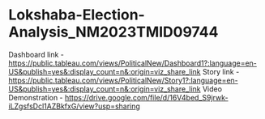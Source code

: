 # Lokshaba-Election-Analysis_NM2023TMID09744

Dashboard link - https://public.tableau.com/views/PoliticalNew/Dashboard1?:language=en-US&publish=yes&:display_count=n&:origin=viz_share_link
Story link - https://public.tableau.com/views/PoliticalNew/Story1?:language=en-US&publish=yes&:display_count=n&:origin=viz_share_link
Video Demonstration - https://drive.google.com/file/d/16V4bed_S9jrwk-iLZgsfsDcl1AZBkfxG/view?usp=sharing
